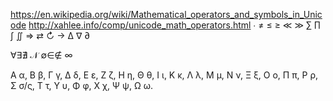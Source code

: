 https://en.wikipedia.org/wiki/Mathematical_operators_and_symbols_in_Unicode
http://xahlee.info/comp/unicode_math_operators.html
∙
≠ ≤	≥ ≪	≫
∑
∏
∫
∬
⇒ ⇄ ↻ → 
∆ ∇ ∂

∀∃∄
𝒩
∅∈∉
∞

Α α, Β β, Γ γ, Δ δ, Ε ε, Ζ ζ, Η η, Θ θ, Ι ι, Κ κ, Λ λ, Μ μ, Ν ν, Ξ ξ, Ο ο, Π π, Ρ ρ, Σ σ/ς, Τ τ, Υ υ, Φ φ, Χ χ, Ψ ψ, Ω ω.